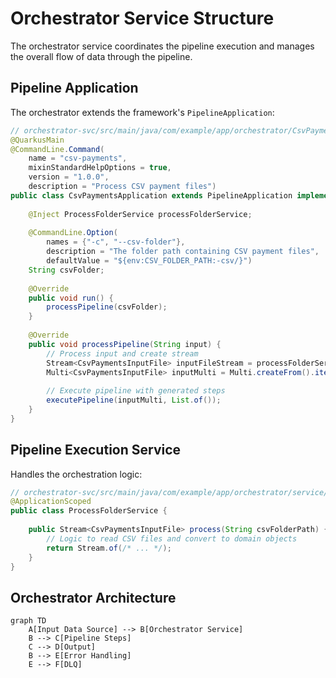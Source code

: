 # Orchestrator Service Structure

The orchestrator service coordinates the pipeline execution and manages the overall flow of data through the pipeline.

## Pipeline Application

The orchestrator extends the framework's `PipelineApplication`:

```java
// orchestrator-svc/src/main/java/com/example/app/orchestrator/CsvPaymentsApplication.java
@QuarkusMain
@CommandLine.Command(
    name = "csv-payments",
    mixinStandardHelpOptions = true,
    version = "1.0.0",
    description = "Process CSV payment files")
public class CsvPaymentsApplication extends PipelineApplication implements Runnable, QuarkusApplication {
    
    @Inject ProcessFolderService processFolderService;
    
    @CommandLine.Option(
        names = {"-c", "--csv-folder"},
        description = "The folder path containing CSV payment files",
        defaultValue = "${env:CSV_FOLDER_PATH:-csv/}")
    String csvFolder;
    
    @Override
    public void run() {
        processPipeline(csvFolder);
    }
    
    @Override
    public void processPipeline(String input) {
        // Process input and create stream
        Stream<CsvPaymentsInputFile> inputFileStream = processFolderService.process(input);
        Multi<CsvPaymentsInputFile> inputMulti = Multi.createFrom().iterable(inputFileStream::iterator);
        
        // Execute pipeline with generated steps
        executePipeline(inputMulti, List.of());
    }
}
```

## Pipeline Execution Service

Handles the orchestration logic:

```java
// orchestrator-svc/src/main/java/com/example/app/orchestrator/service/ProcessFolderService.java
@ApplicationScoped
public class ProcessFolderService {
    
    public Stream<CsvPaymentsInputFile> process(String csvFolderPath) {
        // Logic to read CSV files and convert to domain objects
        return Stream.of(/* ... */);
    }
}
```

## Orchestrator Architecture

```mermaid
graph TD
    A[Input Data Source] --> B[Orchestrator Service]
    B --> C[Pipeline Steps]
    C --> D[Output]
    B --> E[Error Handling]
    E --> F[DLQ]
```